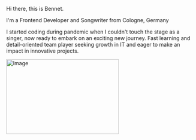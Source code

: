 Hi there, this is Bennet.

I'm a Frontend Developer and Songwriter from Cologne, Germany

I started coding during pandemic when I couldn't touch the stage as a singer, now ready to embark on an exciting new journey.
Fast learning and detail-oriented team player seeking growth in IT and eager to make an impact in innovative projects.

<img src="https://github.com/benkutdev/benkutdev/blob/main/assets/125696202/8d253585-b84a-4bcc-9d3a-1254b3b524ef.jpg" alt="Image" width="300" height="200">


